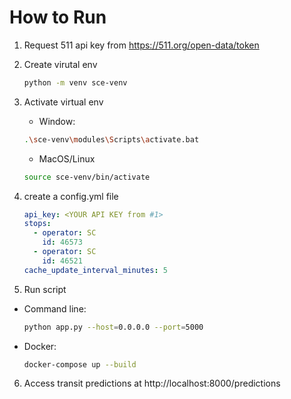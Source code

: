 # How to Run

1. Request 511 api key from https://511.org/open-data/token
2. Create virutal env

   ```sh
   python -m venv sce-venv
   ```

3. Activate virtual env

   - Window:

   ```sh
   .\sce-venv\modules\Scripts\activate.bat
   ```

   - MacOS/Linux

   ```sh
   source sce-venv/bin/activate
   ```

4. create a config.yml file

   ```yml
   api_key: <YOUR API KEY from #1>
   stops:
     - operator: SC
       id: 46573
     - operator: SC
       id: 46521
   cache_update_interval_minutes: 5
   ```

5. Run script

- Command line:

  ```sh
  python app.py --host=0.0.0.0 --port=5000
  ```

- Docker:

  ```sh
  docker-compose up --build
  ```

6. Access transit predictions at http://localhost:8000/predictions
